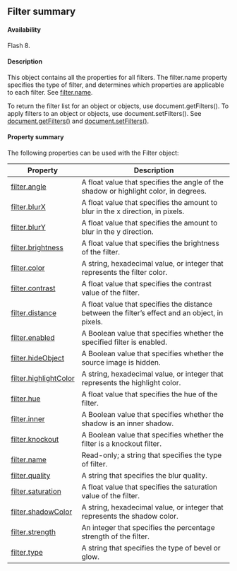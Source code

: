 ## Filter summary

#### Availability

Flash 8.

#### Description

This object contains all the properties for all filters. The filter.name property specifies the type of filter, and determines which properties are applicable to each filter. See [filter.name](../Filter_object/filter13.md).

To return the filter list for an object or objects, use document.getFilters(). To apply filters to an object or objects, use document.setFilters(). See [document.getFilters()](../Document_object/docume79.md) and [document.setFilters()](../Document_object/docum530.md).

#### Property summary

The following properties can be used with the Filter object:

| **Property**                           | **Description**                                                                                 |
|----------------------------------------|-------------------------------------------------------------------------------------------------|
| [filter.angle](../Filter_object/filter.md)          | A float value that specifies the angle of the shadow or highlight color, in degrees.            |
| [filter.blurX](../Filter_object/filter1.md)          | A float value that specifies the amount to blur in the x direction, in pixels.                  |
| [filter.blurY](../Filter_object/filter2.md)          | A float value that specifies the amount to blur in the y direction.                             |
| [filter.brightness](../Filter_object/filter3.md)     | A float value that specifies the brightness of the filter.                                      |
| [filter.color](../Filter_object/filter4.md)          | A string, hexadecimal value, or integer that represents the filter color.                       |
| [filter.contrast](../Filter_object/filter5.md)       | A float value that specifies the contrast value of the filter.                                  |
| [filter.distance](../Filter_object/filter6.md)       | A float value that specifies the distance between the filter’s effect and an object, in pixels. |
| [filter.enabled](../Filter_object/filter7.md)        | A Boolean value that specifies whether the specified filter is enabled.                         |
| [filter.hideObject](../Filter_object/filter8.md)     | A Boolean value that specifies whether the source image is hidden.                              |
| [filter.highlightColor](../Filter_object/filter9.md) | A string, hexadecimal value, or integer that represents the highlight color.                    |
| [filter.hue](../Filter_object/filter10.md)            | A float value that specifies the hue of the filter.                                             |
| [filter.inner](../Filter_object/filter11.md)          | A Boolean value that specifies whether the shadow is an inner shadow.                           |
| [filter.knockout](../Filter_object/filter12.md)       | A Boolean value that specifies whether the filter is a knockout filter.                         |
| [filter.name](../Filter_object/filter13.md)           | Read-only; a string that specifies the type of filter.                                          |
| [filter.quality](../Filter_object/filter14.md)        | A string that specifies the blur quality.                                                       |
| [filter.saturation](../Filter_object/filter15.md)     | A float value that specifies the saturation value of the filter.                                |
| [filter.shadowColor](../Filter_object/filter16.md)    | A string, hexadecimal value, or integer that represents the shadow color.                       |
| [filter.strength](../Filter_object/filter17.md)       | An integer that specifies the percentage strength of the filter.                                |
| [filter.type](../Filter_object/filter18.md)           | A string that specifies the type of bevel or glow.                                              |

<span id="filter.angle" class="anchor"></span>

